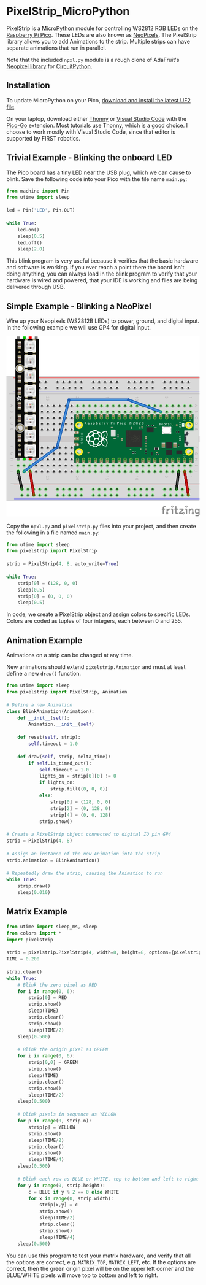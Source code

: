 # PixelStrip_MicroPython

PixelStrip is a [MicroPython](https://micropython.org/) module for controlling WS2812 RGB LEDs on the [Raspberry Pi Pico](https://www.raspberrypi.org/products/raspberry-pi-pico/).  These LEDs are also known as  [NeoPixels](https://learn.adafruit.com/adafruit-neopixel-uberguide). The PixelStrip library allows you to add Animations to the strip.  Multiple strips can have separate animations that run in parallel.

Note that the included `npxl.py` module is a rough clone of AdaFruit's [Neopixel library](https://github.com/adafruit/Adafruit_CircuitPython_NeoPixel) for [CircuitPython](https://learn.adafruit.com/welcome-to-circuitpython).    

## Installation

To update MicroPython on your Pico, [download and install the latest UF2 file](https://www.raspberrypi.org/documentation/microcontrollers/micropython.html).

On your laptop, download either [Thonny](https://thonny.org/) or [Visual Studio Code](https://code.visualstudio.com/) with the [Pico-Go](http://pico-go.net/) extension.  Most tutorials use Thonny, which is a good choice.  I choose to work mostly with Visual Studio Code, since that editor is supported by FIRST robotics.

## Trivial Example - Blinking the onboard LED

The Pico board has a tiny LED near the USB plug, which we can cause to blink.  Save the following code into your Pico with the file name `main.py`:

```python
from machine import Pin
from utime import sleep

led = Pin('LED', Pin.OUT)

while True:
    led.on()
    sleep(0.5)
    led.off()
    sleep(2.0)
```

This blink program is very useful because it verifies that the basic hardware and software is working.  If you ever reach a point there the board isn't doing anything, you can always load in the blink program to verify that your hardware is wired and powered, that your IDE is working and files are being delivered through USB.

## Simple Example - Blinking a NeoPixel

Wire up your Neopixels (WS2812B LEDs) to power, ground, and digital input. In the following example we will use GP4 for digital input.

![PixelStrip setup](pixelstrip_setup.png)

Copy the `npxl.py` and `pixelstrip.py` files into your project, and then create the following in a file named `main.py`:

```python
from utime import sleep
from pixelstrip import PixelStrip

strip = PixelStrip(4, 8, auto_write=True)

while True: 
    strip[0] = (128, 0, 0)
    sleep(0.5)
    strip[0] = (0, 0, 0)
    sleep(0.5)
```

In code, we create a PixelStrip object and assign colors to specific LEDs. Colors are coded as tuples of four integers, each between 0 and 255.

## Animation Example

Animations on a strip can be changed at any time.

New animations should extend `pixelstrip.Animation` and must at least define a new `draw()` function.

```python
from utime import sleep
from pixelstrip import PixelStrip, Animation

# Define a new Animation
class BlinkAnimation(Animation):
    def __init__(self):
        Animation.__init__(self)

    def reset(self, strip):
        self.timeout = 1.0

    def draw(self, strip, delta_time):
        if self.is_timed_out():
            self.timeout = 1.0
            lights_on = strip[0][0] != 0
            if lights_on:
                strip.fill((0, 0, 0))
            else:
                strip[0] = (128, 0, 0)
                strip[2] = (0, 128, 0)
                strip[4] = (0, 0, 128)
            strip.show()

# Create a PixelStrip object connected to digital IO pin GP4
strip = PixelStrip(4, 8)

# Assign an instance of the new Animation into the strip
strip.animation = BlinkAnimation()

# Repeatedly draw the strip, causing the Animation to run
while True:
    strip.draw()
    sleep(0.010)
```

## Matrix Example

```python
from utime import sleep_ms, sleep
from colors import *
import pixelstrip

strip = pixelstrip.PixelStrip(4, width=8, height=8, options={pixelstrip.MATRIX_TOP, pixelstrip.MATRIX_LEFT})
TIME = 0.200

strip.clear()
while True:
    # Blink the zero pixel as RED
    for i in range(0, 6):
        strip[0] = RED
        strip.show()
        sleep(TIME)
        strip.clear()
        strip.show()
        sleep(TIME/2)
    sleep(0.500)

    # Blink the origin pixel as GREEN
    for i in range(0, 6):
        strip[0,0] = GREEN
        strip.show()
        sleep(TIME)
        strip.clear()
        strip.show()
        sleep(TIME/2)
    sleep(0.500)

    # Blink pixels in sequence as YELLOW
    for p in range(0, strip.n):
        strip[p] = YELLOW
        strip.show()
        sleep(TIME/2)
        strip.clear()
        strip.show()
        sleep(TIME/4)
    sleep(0.500)

    # Blink each row as BLUE or WHITE, top to bottom and left to right
    for y in range(0, strip.height):
        c = BLUE if y % 2 == 0 else WHITE
        for x in range(0, strip.width):
            strip[x,y] = c
            strip.show()
            sleep(TIME/2)
            strip.clear()
            strip.show()
            sleep(TIME/4)
    sleep(0.500)

```

You can use this program to test your matrix hardware, and verify that all the options are correct, e.g. `MATRIX_TOP`, `MATRIX_LEFT`, etc.  If the options are correct, then the green origin pixel will be on the upper left corner and the BLUE/WHITE pixels will move top to bottom and left to right.

